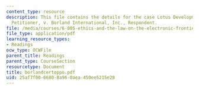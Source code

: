 ```yaml
---
content_type: resource
description: This file contains the details for the case Lotus Development Corporation,
  Petitioner, v. Borland International, Inc., Respondent.
file: /media/courses/6-805-ethics-and-the-law-on-the-electronic-frontier-fall-2005/25af7f0066808a960aea450ee5215e28_borlandcertoppo.pdf
file_type: application/pdf
learning_resource_types:
- Readings
ocw_type: OCWFile
parent_title: Readings
parent_type: CourseSection
resourcetype: Document
title: borlandcertoppo.pdf
uid: 25af7f00-6680-8a96-0aea-450ee5215e28
---
```

